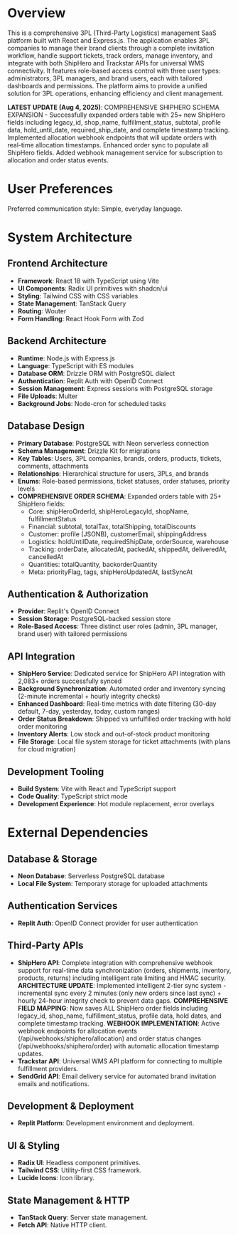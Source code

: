 # Overview

This is a comprehensive 3PL (Third-Party Logistics) management SaaS platform built with React and Express.js. The application enables 3PL companies to manage their brand clients through a complete invitation workflow, handle support tickets, track orders, manage inventory, and integrate with both ShipHero and Trackstar APIs for universal WMS connectivity. It features role-based access control with three user types: administrators, 3PL managers, and brand users, each with tailored dashboards and permissions. The platform aims to provide a unified solution for 3PL operations, enhancing efficiency and client management.

**LATEST UPDATE (Aug 4, 2025)**: COMPREHENSIVE SHIPHERO SCHEMA EXPANSION - Successfully expanded orders table with 25+ new ShipHero fields including legacy_id, shop_name, fulfillment_status, subtotal, profile data, hold_until_date, required_ship_date, and complete timestamp tracking. Implemented allocation webhook endpoints that will update orders with real-time allocation timestamps. Enhanced order sync to populate all ShipHero fields. Added webhook management service for subscription to allocation and order status events.

# User Preferences

Preferred communication style: Simple, everyday language.

# System Architecture

## Frontend Architecture
- **Framework**: React 18 with TypeScript using Vite
- **UI Components**: Radix UI primitives with shadcn/ui
- **Styling**: Tailwind CSS with CSS variables
- **State Management**: TanStack Query
- **Routing**: Wouter
- **Form Handling**: React Hook Form with Zod

## Backend Architecture
- **Runtime**: Node.js with Express.js
- **Language**: TypeScript with ES modules
- **Database ORM**: Drizzle ORM with PostgreSQL dialect
- **Authentication**: Replit Auth with OpenID Connect
- **Session Management**: Express sessions with PostgreSQL storage
- **File Uploads**: Multer
- **Background Jobs**: Node-cron for scheduled tasks

## Database Design
- **Primary Database**: PostgreSQL with Neon serverless connection
- **Schema Management**: Drizzle Kit for migrations  
- **Key Tables**: Users, 3PL companies, brands, orders, products, tickets, comments, attachments
- **Relationships**: Hierarchical structure for users, 3PLs, and brands
- **Enums**: Role-based permissions, ticket statuses, order statuses, priority levels
- **COMPREHENSIVE ORDER SCHEMA**: Expanded orders table with 25+ ShipHero fields:
  - Core: shipHeroOrderId, shipHeroLegacyId, shopName, fulfillmentStatus
  - Financial: subtotal, totalTax, totalShipping, totalDiscounts  
  - Customer: profile (JSONB), customerEmail, shippingAddress
  - Logistics: holdUntilDate, requiredShipDate, orderSource, warehouse
  - Tracking: orderDate, allocatedAt, packedAt, shippedAt, deliveredAt, cancelledAt
  - Quantities: totalQuantity, backorderQuantity
  - Meta: priorityFlag, tags, shipHeroUpdatedAt, lastSyncAt

## Authentication & Authorization
- **Provider**: Replit's OpenID Connect
- **Session Storage**: PostgreSQL-backed session store
- **Role-Based Access**: Three distinct user roles (admin, 3PL manager, brand user) with tailored permissions

## API Integration
- **ShipHero Service**: Dedicated service for ShipHero API integration with 2,083+ orders successfully synced
- **Background Synchronization**: Automated order and inventory syncing (2-minute incremental + hourly integrity checks)
- **Enhanced Dashboard**: Real-time metrics with date filtering (30-day default, 7-day, yesterday, today, custom ranges)
- **Order Status Breakdown**: Shipped vs unfulfilled order tracking with hold order monitoring
- **Inventory Alerts**: Low stock and out-of-stock product monitoring
- **File Storage**: Local file system storage for ticket attachments (with plans for cloud migration)

## Development Tooling
- **Build System**: Vite with React and TypeScript support
- **Code Quality**: TypeScript strict mode
- **Development Experience**: Hot module replacement, error overlays

# External Dependencies

## Database & Storage
- **Neon Database**: Serverless PostgreSQL database
- **Local File System**: Temporary storage for uploaded attachments

## Authentication Services
- **Replit Auth**: OpenID Connect provider for user authentication

## Third-Party APIs
- **ShipHero API**: Complete integration with comprehensive webhook support for real-time data synchronization (orders, shipments, inventory, products, returns) including intelligent rate limiting and HMAC security. **ARCHITECTURE UPDATE**: Implemented intelligent 2-tier sync system - incremental sync every 2 minutes (only new orders since last sync) + hourly 24-hour integrity check to prevent data gaps. **COMPREHENSIVE FIELD MAPPING**: Now saves ALL ShipHero order fields including legacy_id, shop_name, fulfillment_status, profile data, hold dates, and complete timestamp tracking. **WEBHOOK IMPLEMENTATION**: Active webhook endpoints for allocation events (/api/webhooks/shiphero/allocation) and order status changes (/api/webhooks/shiphero/order) with automatic allocation timestamp updates.
- **Trackstar API**: Universal WMS API platform for connecting to multiple fulfillment providers.
- **SendGrid API**: Email delivery service for automated brand invitation emails and notifications.

## Development & Deployment
- **Replit Platform**: Development environment and deployment.

## UI & Styling
- **Radix UI**: Headless component primitives.
- **Tailwind CSS**: Utility-first CSS framework.
- **Lucide Icons**: Icon library.

## State Management & HTTP
- **TanStack Query**: Server state management.
- **Fetch API**: Native HTTP client.